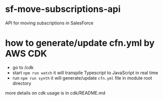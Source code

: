 # sf-move-subscriptions-api
API for moving subscriptions in SalesForce

# how to generate/update cfn.yml by AWS CDK

- go to /cdk
- start `npm run watch` it will transpile Typescript to JavaScript in real time
- run `npm run synth` it will generate/update `cfn.yml` file in module root directory

more details on cdk usage is in cdk/README.md